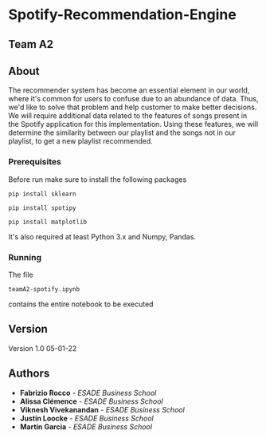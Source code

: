 # Spotify-Recommendation-Engine

## Team A2

## About
The recommender system has become an essential element in our world, where it's common for users to confuse due to an abundance of data. Thus, we'd like to solve that problem and help customer to make better decisions.
We will require additional data related to the features of songs present in the Spotify application for this implementation. Using these features, we will determine the similarity between our playlist and the songs not in our playlist, to get a new playlist recommended.

### Prerequisites

Before run make sure to install the following packages

```
pip install sklearn
```
```
pip install spotipy
```
```
pip install matplotlib
```
It's also required at least Python 3.x and Numpy, Pandas.

### Running 

The file 

```
teamA2-spotify.ipynb
```

contains the entire notebook to be executed



## Version

Version 1.0 05-01-22

## Authors

* **Fabrizio Rocco** - *ESADE Business School*
* **Alissa Clémence** - *ESADE Business School*
* **Viknesh Vivekanandan** - *ESADE Business School*
* **Justin Loocke** - *ESADE Business School*
* **Martin Garcia** - *ESADE Business School*

